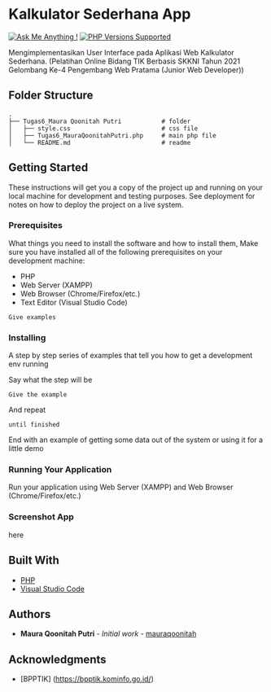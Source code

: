 # Kalkulator Sederhana App

[![Ask Me Anything !](https://img.shields.io/badge/Ask%20me-anything-1abc9c.svg)](https://github.com/mauraqoonitah)
 <a href="#tada-php-support" title="PHP Versions Supported"><img alt="PHP Versions Supported" src="https://img.shields.io/badge/php-5.3%20to%208.1-777bb3.svg?logo=php&logoColor=white&labelColor=555555"></a>  

Mengimplementasikan User Interface pada Aplikasi Web Kalkulator Sederhana.
(Pelatihan Online Bidang TIK Berbasis SKKNI Tahun 2021 Gelombang Ke-4 Pengembang Web Pratama (Junior Web Developer))

## Folder Structure

    .
    ├── Tugas6_Maura Qoonitah Putri           # folder
    │   ├── style.css                         # css file
    │   ├── Tugas6_MauraQoonitahPutri.php     # main php file
    │   └── README.md                         # readme


## Getting Started

These instructions will get you a copy of the project up and running on your local machine for development and testing purposes. See deployment for notes on how to deploy the project on a live system.

### Prerequisites

What things you need to install the software and how to install them,
Make sure you have installed all of the following prerequisites on your development machine:

* PHP
* Web Server (XAMPP)
* Web Browser (Chrome/Firefox/etc.)
* Text Editor (Visual Studio Code)


```
Give examples
```

### Installing

A step by step series of examples that tell you how to get a development env running

Say what the step will be

```
Give the example
```

And repeat

```
until finished
```

End with an example of getting some data out of the system or using it for a little demo

### Running Your Application

Run your application using Web Server (XAMPP) and Web Browser (Chrome/Firefox/etc.)

### Screenshot App
here

## Built With

* [PHP](https://www.php.net/)
* [Visual Studio Code](https://code.visualstudio.com/) 


## Authors

* **Maura Qoonitah Putri** - *Initial work* - [mauraqoonitah](https://github.com/mauraqoonitah)

## Acknowledgments

* [BPPTIK] (https://bpptik.kominfo.go.id/) 

